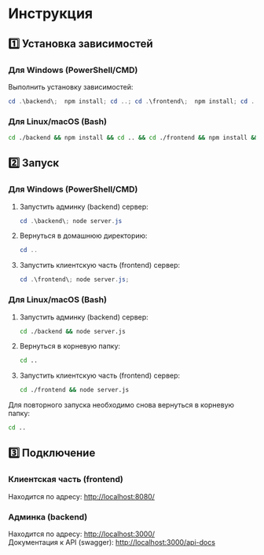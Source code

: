 # Инструкция

## 1️⃣ Установка зависимостей

### Для Windows (PowerShell/CMD)
Выполнить установку зависимостей:
```powershell
cd .\backend\;  npm install; cd ..; cd .\frontend\;  npm install; cd ..
```

### Для Linux/macOS (Bash)
```bash
cd ./backend && npm install && cd .. && cd ./frontend && npm install && cd ..
```

## 2️⃣ Запуск

### Для Windows (PowerShell/CMD)
1. Запустить админку (backend) сервер:
   ```powershell
   cd .\backend\; node server.js
   ```
2. Вернуться в домашнюю директорию:
   ```powershell
   cd ..
   ```
3. Запустить клиентскую часть (frontend) сервер:
   ```powershell
   cd .\frontend\; node server.js;
   ```

### Для Linux/macOS (Bash)
1. Запустить админку (backend) сервер:
   ```bash
   cd ./backend && node server.js
   ```
2. Вернуться в корневую папку:
   ```bash
   cd ..
   ```
3. Запустить клиентскую часть (frontend) сервер:
   ```bash
   cd ./frontend && node server.js
   ```

Для повторного запуска необходимо снова вернуться в корневую папку:
```bash
cd ..
```

## 3️⃣ Подключение
### Клиентская часть (frontend)
Находится по адресу: [http://localhost:8080/](http://localhost:8080/)

### Админка (backend)
Находится по адресу: [http://localhost:3000/](http://localhost:3000/)  
Документация к API (swagger): [http://localhost:3000/api-docs](http://localhost:3000/api-docs)
